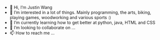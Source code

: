 - 👋 Hi, I’m Justin Wang
- 👀 I’m interested in a lot of things. Mainly programming, the arts, biking, playing games, woodworking and various sports :)
- 🌱 I’m currently learning how to get better at python, java, HTML and CSS
- 💞️ I’m looking to collaborate on ...
- 📫 How to reach me ...

<!---
jutinwang/jutinwang is a ✨ special ✨ repository because its `README.md` (this file) appears on your GitHub profile.
You can click the Preview link to take a look at your changes.
--->
